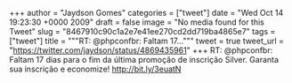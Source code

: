 
+++
author = "Jaydson Gomes"
categories = ["tweet"]
date = "Wed Oct 14 19:23:30 +0000 2009"
draft = false
image = "No media found for this Tweet"
slug = "8467910c90c1a2e7e41ee270cd2dd719ba4865e7"
tags = ["tweet"]
title = """RT: @phpconfbr: Faltam 17..."""
tweet = true
tweet_url = "https://twitter.com/jaydson/status/4869435961"
+++
RT: @phpconfbr: Faltam 17 dias para o fim da última promoção de inscrição Silver. Garanta sua inscrição e economize!  http://bit.ly/3euatN
